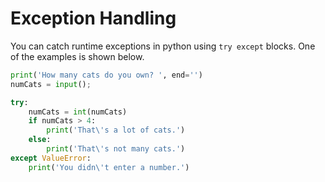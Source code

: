 # Exception Handling

You can catch runtime exceptions in python using `try except` blocks. One of the examples is shown below.

```python
print('How many cats do you own? ', end='')
numCats = input();

try:
    numCats = int(numCats)
    if numCats > 4:
        print('That\'s a lot of cats.')
    else:
        print('That\'s not many cats.')
except ValueError:
    print('You didn\'t enter a number.')
```
